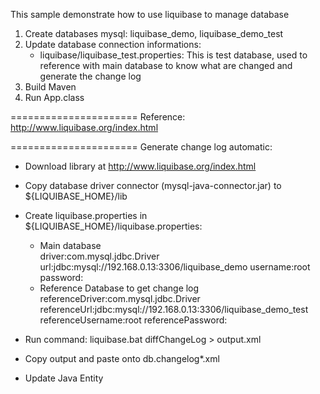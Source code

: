This sample demonstrate how to use liquibase to manage database
1. Create databases mysql: liquibase_demo, liquibase_demo_test
2. Update database connection informations: 
	- liquibase/liquibase_test.properties: This is test database, used to reference with main database to know what are changed and generate the change log
3. Build Maven
4. Run App.class
 
 ======================
 Reference: http://www.liquibase.org/index.html
 
 ======================
 Generate change log automatic:
 - Download library at http://www.liquibase.org/index.html
 - Copy database driver connector (mysql-java-connector.jar) to ${LIQUIBASE_HOME}/lib
 - Create liquibase.properties in ${LIQUIBASE_HOME}/liquibase.properties:
   + Main database	
   	driver:com.mysql.jdbc.Driver
	url:jdbc:mysql://192.168.0.13:3306/liquibase_demo
	username:root
	password:
   + Reference Database to get change log
		referenceDriver:com.mysql.jdbc.Driver
		referenceUrl:jdbc:mysql://192.168.0.13:3306/liquibase_demo_test
		referenceUsername:root
		referencePassword:
   
 - Run command: liquibase.bat diffChangeLog > output.xml
 - Copy output and paste onto db.changelog*.xml
 - Update Java Entity
 